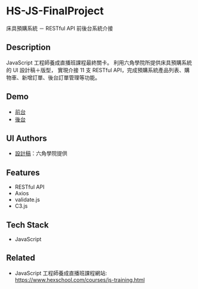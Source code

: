 # HS-JS-FinalProject

床具預購系統 － RESTful API 前後台系統介接

## Description

JavaScript 工程師養成直播班課程最終關卡。
利用六角學院所提供床具預購系統的 UI 設計稿＋版型，
實現介接 11 支 RESTful API，完成預購系統產品列表、購物車、新增訂單、後台訂單管理等功能。

## Demo

- [前台](https://alycehwy.github.io/HS-JS-FinalProject/)
- [後台](https://alycehwy.github.io/HS-JS-FinalProject/admin)

## UI Authors
- [設計稿](https://xd.adobe.com/view/a48b8617-4588-4817-9062-b62130dce916-f1d8/)：六角學院提供

## Features

- RESTful API
- Axios
- validate.js
- C3.js

## Tech Stack

- JavaScript


## Related

- JavaScript 工程師養成直播班課程網站: https://www.hexschool.com/courses/js-training.html
